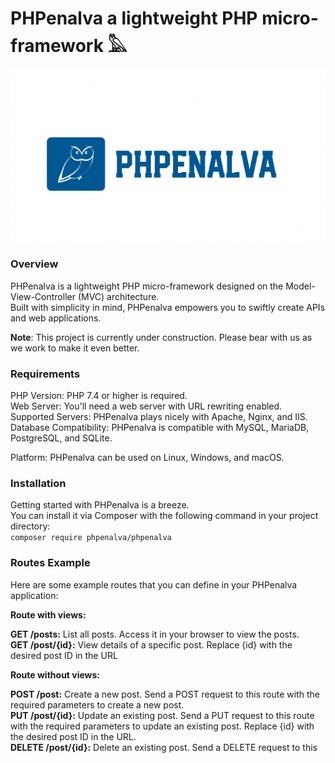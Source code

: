 # PHPenalva a lightweight PHP micro-framework 𓅓
![logomarca](public/assets/images/logomarca.png)
### Overview
PHPenalva is a lightweight PHP micro-framework designed on the Model-View-Controller (MVC) architecture.<br>
Built with simplicity in mind, PHPenalva empowers you to swiftly create APIs and web applications.<br>

<strong>Note</strong>: This project is currently under construction. Please bear with us as we work to make it even better.

### Requirements
PHP Version: PHP 7.4 or higher is required.<br>
Web Server: You'll need a web server with URL rewriting enabled.<br>
Supported Servers: PHPenalva plays nicely with Apache, Nginx, and IIS.<br>
Database Compatibility: PHPenalva is compatible with MySQL, MariaDB, PostgreSQL, and SQLite.<br>

Platform: PHPenalva can be used on Linux, Windows, and macOS.<br>


### Installation
Getting started with PHPenalva is a breeze. <br>
You can install it via Composer with the following command in your project directory:<br>
`composer require phpenalva/phpenalva`

### Routes Example
<p>Here are some example routes that you can define in your PHPenalva application:</p>

<strong>Route with views:</strong>

<strong>GET /posts:</strong> List all posts. Access it in your browser to view the posts.<br>
<strong>GET /post/{id}:</strong> View details of a specific post. Replace {id} with the desired post ID in the URL <br>
            
<strong>Route without views:</strong><br>

<strong>POST /post:</strong> Create a new post. Send a POST request to this route with the required parameters to create a new post.<br>
<strong>PUT /post/{id}:</strong> Update an existing post. Send a PUT request to this route with the required parameters to update an existing post. Replace {id} with the desired post ID in the URL.<br>
<strong>DELETE /post/{id}:</strong> Delete an existing post. Send a DELETE request to this


